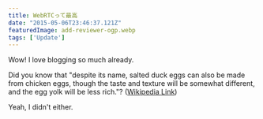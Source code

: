 ```yaml
---
title: WebRTCって最高
date: "2015-05-06T23:46:37.121Z"
featuredImage: add-reviewer-ogp.webp
tags: ['Update']
---
```


Wow! I love blogging so much already.

Did you know that "despite its name, salted duck eggs can also be made from
chicken eggs, though the taste and texture will be somewhat different, and the
egg yolk will be less rich."?
([Wikipedia Link](https://en.wikipedia.org/wiki/Salted_duck_egg))

Yeah, I didn't either.
